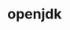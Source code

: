 ---
title: "openjdk"
layout: cache
categories: [package, develop]
meta: {"compilers": ["none"], "num_specs": 33, "num_specs_by_stack": {"build_systems": 3, "e4s": 6, "e4s-cray-rhel": 3, "e4s-neoverse-v2": 6, "e4s-oneapi": 6, "e4s-rocm-external": 3, "hep": 4, "ml-darwin-aarch64-mps": 3, "ml-linux-aarch64-cpu": 6, "ml-linux-aarch64-cuda": 6, "ml-linux-x86_64-cpu": 6, "ml-linux-x86_64-cuda": 6, "ml-linux-x86_64-rocm": 3, "root": 33}, "oss": ["rhel8", "sequoia", "ubuntu18.04", "ubuntu22.04", "ubuntu24.04"], "platforms": ["darwin", "linux"], "stacks": ["build_systems", "e4s", "e4s-cray-rhel", "e4s-neoverse-v2", "e4s-oneapi", "e4s-rocm-external", "hep", "ml-darwin-aarch64-mps", "ml-linux-aarch64-cpu", "ml-linux-aarch64-cuda", "ml-linux-x86_64-cpu", "ml-linux-x86_64-cuda", "ml-linux-x86_64-rocm", "root"], "targets": ["aarch64", "neoverse_v2", "x86_64_v3"], "versions": ["11.0.23_9", "17.0.11_9"]}
spec_details: [{"compiler": "none", "hash": "37k3dtrektzigbdgtn6xqt4qlffrqank", "os": "ubuntu24.04", "platform": "linux", "size": "-", "stacks": ["ml-linux-x86_64-cpu", "ml-linux-x86_64-cuda", "ml-linux-x86_64-rocm", "root"], "target": "x86_64_v3", "variants": ["build_system=generic", "certs=none"], "versions": ["11.0.23_9"]}, {"compiler": "none", "hash": "4nr4fluki7rxhfnebojjgk6caonzjnca", "os": "ubuntu22.04", "platform": "linux", "size": "-", "stacks": ["e4s", "e4s-oneapi", "hep", "root"], "target": "x86_64_v3", "variants": ["build_system=generic", "certs=none"], "versions": ["11.0.23_9"]}, {"compiler": "none", "hash": "6pk6aihgtaym5zi3w4ni2tvapudracf7", "os": "ubuntu22.04", "platform": "linux", "size": "-", "stacks": ["e4s-neoverse-v2", "root"], "target": "neoverse_v2", "variants": ["build_system=generic", "certs=none"], "versions": ["17.0.11_9"]}, {"compiler": "none", "hash": "74evnafyw5narzyqa6rc7brfpsovmynt", "os": "ubuntu18.04", "platform": "linux", "size": "-", "stacks": ["build_systems", "root"], "target": "x86_64_v3", "variants": ["build_system=generic", "certs=none"], "versions": ["17.0.11_9"]}, {"compiler": "none", "hash": "7ytwtnyvywl7nx76ndppmv6st63xgobw", "os": "rhel8", "platform": "linux", "size": "-", "stacks": ["e4s-cray-rhel", "root"], "target": "x86_64_v3", "variants": ["build_system=generic", "certs=none"], "versions": ["11.0.23_9"]}, {"compiler": "none", "hash": "ajm777xizq62p2lrczt3mmr6a5kd2rvs", "os": "ubuntu24.04", "platform": "linux", "size": "-", "stacks": ["ml-linux-aarch64-cpu", "ml-linux-aarch64-cuda", "root"], "target": "aarch64", "variants": ["build_system=generic", "certs=none"], "versions": ["11.0.23_9"]}, {"compiler": "none", "hash": "cd4tirirsriro5qlz46a7coootbazwvl", "os": "ubuntu24.04", "platform": "linux", "size": "-", "stacks": ["ml-linux-x86_64-cpu", "ml-linux-x86_64-cuda", "root"], "target": "x86_64_v3", "variants": ["build_system=generic", "certs=none"], "versions": ["17.0.11_9"]}, {"compiler": "none", "hash": "chj36cf23sxuu6cbxqxkh4kkzx2552ks", "os": "ubuntu18.04", "platform": "linux", "size": "-", "stacks": ["build_systems", "root"], "target": "x86_64_v3", "variants": ["build_system=generic", "certs=none"], "versions": ["17.0.11_9"]}, {"compiler": "none", "hash": "dqggssjie2wswlclb4sncb4bofqbheab", "os": "rhel8", "platform": "linux", "size": "-", "stacks": ["e4s-cray-rhel", "root"], "target": "x86_64_v3", "variants": ["build_system=generic", "certs=none"], "versions": ["11.0.23_9"]}, {"compiler": "none", "hash": "eb25ftcow6d42u5sugnwmmy5mqr5pvtx", "os": "ubuntu22.04", "platform": "linux", "size": "-", "stacks": ["e4s", "e4s-oneapi", "hep", "root"], "target": "x86_64_v3", "variants": ["build_system=generic", "certs=none"], "versions": ["11.0.23_9"]}, {"compiler": "none", "hash": "ey2u7sictpbhri3ot362umpkk5hcup76", "os": "ubuntu22.04", "platform": "linux", "size": "-", "stacks": ["e4s-neoverse-v2", "root"], "target": "neoverse_v2", "variants": ["build_system=generic", "certs=none"], "versions": ["11.0.23_9"]}, {"compiler": "none", "hash": "fzmlwrgohzuerutufiicx2tnprtz6ono", "os": "ubuntu24.04", "platform": "linux", "size": "-", "stacks": ["ml-linux-aarch64-cpu", "ml-linux-aarch64-cuda", "root"], "target": "aarch64", "variants": ["build_system=generic", "certs=none"], "versions": ["17.0.11_9"]}, {"compiler": "none", "hash": "ganwfapbdohdnv5vcpnfmvxiorn65eb7", "os": "ubuntu24.04", "platform": "linux", "size": "-", "stacks": ["ml-linux-aarch64-cpu", "ml-linux-aarch64-cuda", "root"], "target": "aarch64", "variants": ["build_system=generic", "certs=none"], "versions": ["11.0.23_9"]}, {"compiler": "none", "hash": "gtqnekgdzshbb3hhhqqjys5bon4yko7l", "os": "ubuntu24.04", "platform": "linux", "size": "-", "stacks": ["ml-linux-aarch64-cpu", "ml-linux-aarch64-cuda", "root"], "target": "aarch64", "variants": ["build_system=generic", "certs=none"], "versions": ["17.0.11_9"]}, {"compiler": "none", "hash": "ieknyac5k264qh2x3kznnsf765e66gus", "os": "ubuntu24.04", "platform": "linux", "size": "-", "stacks": ["ml-linux-x86_64-cpu", "ml-linux-x86_64-cuda", "ml-linux-x86_64-rocm", "root"], "target": "x86_64_v3", "variants": ["build_system=generic", "certs=none"], "versions": ["11.0.23_9"]}, {"compiler": "none", "hash": "ievlvxjokspb3chxjnizrgdtudmlqwfm", "os": "ubuntu24.04", "platform": "linux", "size": "-", "stacks": ["ml-linux-aarch64-cpu", "ml-linux-aarch64-cuda", "root"], "target": "aarch64", "variants": ["build_system=generic", "certs=none"], "versions": ["11.0.23_9"]}, {"compiler": "none", "hash": "j46rt4dusi54zxnjpbj3k2yvshexsonk", "os": "ubuntu22.04", "platform": "linux", "size": "-", "stacks": ["e4s", "e4s-oneapi", "e4s-rocm-external", "root"], "target": "x86_64_v3", "variants": ["build_system=generic", "certs=none"], "versions": ["17.0.11_9"]}, {"compiler": "none", "hash": "jateqrzveg46sscmilhz4d77pvlcqsz2", "os": "ubuntu22.04", "platform": "linux", "size": "-", "stacks": ["e4s-neoverse-v2", "root"], "target": "neoverse_v2", "variants": ["build_system=generic", "certs=none"], "versions": ["11.0.23_9"]}, {"compiler": "none", "hash": "jw4v2nlrgojympppw5hag4ltfya4l6td", "os": "ubuntu22.04", "platform": "linux", "size": "-", "stacks": ["e4s", "e4s-oneapi", "hep", "root"], "target": "x86_64_v3", "variants": ["build_system=generic", "certs=none"], "versions": ["11.0.23_9"]}, {"compiler": "none", "hash": "m2ikoogzqirsxfk4scjeia6vscq6cqfq", "os": "ubuntu24.04", "platform": "linux", "size": "-", "stacks": ["ml-linux-x86_64-cpu", "ml-linux-x86_64-cuda", "ml-linux-x86_64-rocm", "root"], "target": "x86_64_v3", "variants": ["build_system=generic", "certs=none"], "versions": ["11.0.23_9"]}, {"compiler": "none", "hash": "o6uhcahktgzvxy4mppluikuhbm6tdaof", "os": "ubuntu18.04", "platform": "linux", "size": "-", "stacks": ["build_systems", "root"], "target": "x86_64_v3", "variants": ["build_system=generic", "certs=none"], "versions": ["17.0.11_9"]}, {"compiler": "none", "hash": "p6vwz3hozggx6g4jojxxgzafvefacv7y", "os": "sequoia", "platform": "darwin", "size": "-", "stacks": ["ml-darwin-aarch64-mps", "root"], "target": "aarch64", "variants": ["build_system=generic", "certs=none"], "versions": ["17.0.11_9"]}, {"compiler": "none", "hash": "phred537tognilazez6z4gbkqz4pzflj", "os": "ubuntu22.04", "platform": "linux", "size": "-", "stacks": ["e4s-neoverse-v2", "root"], "target": "neoverse_v2", "variants": ["build_system=generic", "certs=none"], "versions": ["11.0.23_9"]}, {"compiler": "none", "hash": "r3ztwuy2tjq3aaxcimswubcutyxnjydt", "os": "sequoia", "platform": "darwin", "size": "-", "stacks": ["ml-darwin-aarch64-mps", "root"], "target": "aarch64", "variants": ["build_system=generic", "certs=none"], "versions": ["17.0.11_9"]}, {"compiler": "none", "hash": "rtwm3ngwlieaahxmqbstuolmtgln5xb7", "os": "ubuntu22.04", "platform": "linux", "size": "-", "stacks": ["e4s-neoverse-v2", "root"], "target": "neoverse_v2", "variants": ["build_system=generic", "certs=none"], "versions": ["17.0.11_9"]}, {"compiler": "none", "hash": "u6laesbdcqlvs7am4r76f4fxk2vcmbrw", "os": "sequoia", "platform": "darwin", "size": "-", "stacks": ["ml-darwin-aarch64-mps", "root"], "target": "aarch64", "variants": ["build_system=generic", "certs=none"], "versions": ["17.0.11_9"]}, {"compiler": "none", "hash": "uoyergegafwt5qhwapalojsafx62723g", "os": "ubuntu24.04", "platform": "linux", "size": "-", "stacks": ["ml-linux-aarch64-cpu", "ml-linux-aarch64-cuda", "root"], "target": "aarch64", "variants": ["build_system=generic", "certs=none"], "versions": ["17.0.11_9"]}, {"compiler": "none", "hash": "uqzayehhbvcndthrzejokkrr2ersc23r", "os": "ubuntu24.04", "platform": "linux", "size": "-", "stacks": ["ml-linux-x86_64-cpu", "ml-linux-x86_64-cuda", "root"], "target": "x86_64_v3", "variants": ["build_system=generic", "certs=none"], "versions": ["17.0.11_9"]}, {"compiler": "none", "hash": "vm5ysxw7boc5rgxd6jyatlbfcansr4r2", "os": "ubuntu22.04", "platform": "linux", "size": "-", "stacks": ["e4s", "e4s-oneapi", "e4s-rocm-external", "root"], "target": "x86_64_v3", "variants": ["build_system=generic", "certs=none"], "versions": ["17.0.11_9"]}, {"compiler": "none", "hash": "xtkyjbo3a7tnx4je27btd3shfxsrh7rr", "os": "ubuntu22.04", "platform": "linux", "size": "-", "stacks": ["e4s-neoverse-v2", "root"], "target": "neoverse_v2", "variants": ["build_system=generic", "certs=none"], "versions": ["17.0.11_9"]}, {"compiler": "none", "hash": "z5nwttladhrtpayml2lptuzens4kfuz3", "os": "rhel8", "platform": "linux", "size": "-", "stacks": ["e4s-cray-rhel", "root"], "target": "x86_64_v3", "variants": ["build_system=generic", "certs=none"], "versions": ["11.0.23_9"]}, {"compiler": "none", "hash": "zmbeymgekeyaisgtcdezsszlmy3sjho5", "os": "ubuntu24.04", "platform": "linux", "size": "-", "stacks": ["ml-linux-x86_64-cpu", "ml-linux-x86_64-cuda", "root"], "target": "x86_64_v3", "variants": ["build_system=generic", "certs=none"], "versions": ["17.0.11_9"]}, {"compiler": "none", "hash": "ztwpe6rc6txvfz4bhl7dptniio3ppoee", "os": "ubuntu22.04", "platform": "linux", "size": "-", "stacks": ["e4s", "e4s-oneapi", "e4s-rocm-external", "hep", "root"], "target": "x86_64_v3", "variants": ["build_system=generic", "certs=none"], "versions": ["17.0.11_9"]}]
---